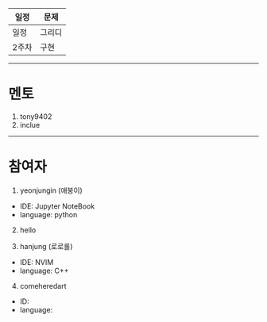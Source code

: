 |일정      |     문제|
|--------|----------|
일정|그리디|
2주차|구현|

---
# 멘토

1. tony9402
2. inclue

---

# 참여자

1. yeonjungin (애붕이)
- IDE: Jupyter NoteBook
- language: python


2. hello


3. hanjung (로로롤)
- IDE: NVIM
- language: C++

4. comeheredart
- ID:
- language:


